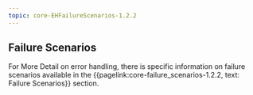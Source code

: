 ```yaml
---
topic: core-EHFailureScenarios-1.2.2
---
```


## Failure Scenarios

For More Detail on error handling, there is specific information on failure scenarios available in the {{pagelink:core-failure_scenarios-1.2.2, text: Failure Scenarios}} section.